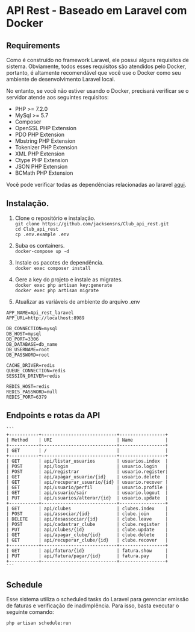 
# API Rest - Baseado em Laravel com Docker

## Requirements

Como é construído no framework Laravel, ele possui alguns requisitos de sistema.
Obviamente, todos esses requisitos são atendidos pelo Docker, portanto, é altamente recomendável que você use o Docker como seu ambiente de desenvolvimento Laravel local.
 
No entanto, se você não estiver usando o Docker, precisará verificar se o servidor atende aos seguintes requisitos:
- PHP >= 7.2.0
- MySql >= 5.7
- Composer
- OpenSSL PHP Extension
- PDO PHP Extension
- Mbstring PHP Extension
- Tokenizer PHP Extension
- XML PHP Extension
- Ctype PHP Extension
- JSON PHP Extension
- BCMath PHP Extension

Você pode verificar todas as dependências relacionadas ao laravel [aqui](https://laravel.com/docs/8.x/installation#server-requirements).

## Instalação.

1. Clone o repositório e instalação.<br>
`git clone https://github.com/jacksonsns/Club_api_rest.git`<br>
`cd Club_api_rest`<br>
`cp .env.example .env`<br>
2. Suba os containers.<br>
`docker-compose up -d`
3. Instale os pacotes de dependência.<br>
`docker exec composer install`<br>
4. Gere a key do projeto e instale as migrates.<br>
`docker exec php artisan key:generate`<br>
`docker exec php artisan migrate`<br>

5. Atualizar as variáveis de ambiente do arquivo .env
```dosini
APP_NAME=Api_rest_laravel
APP_URL=http://localhost:8989

DB_CONNECTION=mysql
DB_HOST=mysql
DB_PORT=3306
DB_DATABASE=db_name
DB_USERNAME=root
DB_PASSWORD=root

CACHE_DRIVER=redis
QUEUE_CONNECTION=redis
SESSION_DRIVER=redis

REDIS_HOST=redis
REDIS_PASSWORD=null
REDIS_PORT=6379
```


## Endpoints e rotas da API

    ```
    +-----------+----------------------------+-----------------+
    | Method    | URI                        | Name            |
    +-----------+----------------------------+-----------------+
    | GET       | /                          |                 |        
    +-----------+----------------------------+-----------------+
    | GET       | api/listar_usuarios        | usuarios.index  | 
    | POST      | api/login                  | usuario.login   |
    | POST      | api/registrar              | usuario.register|
    | GET       | api/apagar_usuario/{id}    | usuario.delete  |
    | GET       | api/recuperar_usuario/{id} | usuario.recover |
    | GET       | api/usuario/perfil         | usuario.profile |
    | GET       | api/usuario/sair           | usuario.logout  |
    | PUT       | api/usuarios/alterar/{id}  | usuario.update  |
    +-----------+----------------------------+-----------------+
    | GET       | api/clubes                 | clubes.index    |
    | POST      | api/associar/{id}          | clube.join      |
    | DELETE    | api/desassociar/{id}       | clube.leave     |
    | POST      | api/cadastrar_clube        | clube.register  |
    | PUT       | api/clubes/{id}            | clube.update    |
    | GET       | api/apagar_clube/{id}      | clube.delete    |
    | GET       | api/recuperar_clube/{id}   | clube.recover   |
    +-----------+----------------------------+-----------------+
    | GET       | api/fatura/{id}            | fatura.show     |
    | PUT       | api/fatura/pagar/{id}      | fatura.pay      |
    +-----------+----------------------------+-----------------+
    ```
## Schedule

Esse sistema utiliza o scheduled tasks do Laravel para gerenciar emissão de faturas e verificação de inadimplência.
Para isso, basta executar o seguinte comando:

`php artisan schedule:run`
